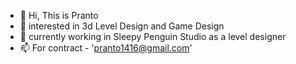 - 👋 Hi, This is Pranto
- 👀 interested in 3d Level Design and Game Design
- 🌱 currently working in Sleepy Penguin Studio as a level designer
- 📫 For contract - 'pranto1416@gmail.com'

<!---
pranto1416/pranto1416 is a ✨ special ✨ repository because its `README.md` (this file) appears on your GitHub profile.
You can click the Preview link to take a look at your changes.
--->
